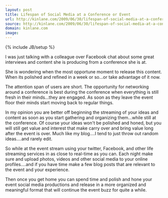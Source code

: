 ```yaml
---
layout: post
title: Lifespan of Social Media at a Conference or Event
url: http://kinlane.com/2009/06/30/lifespan-of-social-media-at-a-conference-or-event/
source: http://kinlane.com/2009/06/30/lifespan-of-social-media-at-a-conference-or-event/
domain: kinlane.com
image: 
---
```

{% include JB/setup %}<p>I was just talking with a colleague over Facebook chat about some great interviews and content she is producing from a conference she is at.<p></p>
She is wondering when the most opportune moment to release this content. When its polished and refined in a week or so...or take advantage of it now.<p></p>
The attention span of users are short. The opportunity for networking around a conference is best during the conference when everything is still fresh in their minds...they are engaged. As soon as they leave the event floor their minds start moving back to regular things.<p></p>
In my opinion you are better off beginning the streaming of your ideas and content as soon as you start gathering and organizing them...while still at the conference. Of course your ideas won't be polished and honed, but you will still get value and interest that make carry over and bring value long after the event is over. Much like my blog....I tend to just throw out random ideas....and rarely edit.<p></p>
So while at the event stream using your twitter, Facebook, and other life streaming services in as close to real-time as you can. Each night make sure and upload photos, videos and other social media to your online profiles....and if you have time make a few blog posts that are relevant to the event and your experience.<p></p>
Then once you get home you can spend time and polish and hone your event social media productions and release in a more organized and meaningful format that will continue the event buzz for quite a while.</p>
